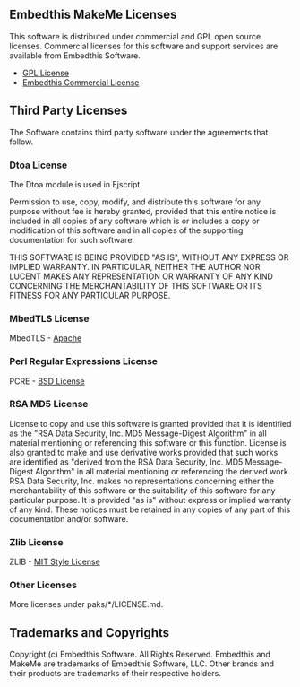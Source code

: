 Embedthis MakeMe Licenses
---

This software is distributed under commercial and GPL open source licenses.
Commercial licenses for this software and support services are available 
from Embedthis Software.

* [GPL License](http://www.gnu.org/licenses/gpl-2.0.html)
* [Embedthis Commercial License](https://embedthis.com/licensing/)

Third Party Licenses
---

The Software contains third party software under the agreements that follow.

### Dtoa License

The Dtoa module is used in Ejscript.

Permission to use, copy, modify, and distribute this software for any purpose 
without fee is hereby granted, provided that this entire notice is included 
in all copies of any software which is or includes a copy or modification of 
this software and in all copies of the supporting documentation for such 
software.

THIS SOFTWARE IS BEING PROVIDED "AS IS", WITHOUT ANY EXPRESS OR IMPLIED 
WARRANTY. IN PARTICULAR, NEITHER THE AUTHOR NOR LUCENT MAKES ANY REPRESENTATION
OR WARRANTY OF ANY KIND CONCERNING THE MERCHANTABILITY OF THIS SOFTWARE OR ITS 
FITNESS FOR ANY PARTICULAR PURPOSE.

### MbedTLS License

MbedTLS - [Apache](http://www.apache.org/licenses/LICENSE-2.0)

### Perl Regular Expressions License

PCRE - [BSD License](http://opensource.org/licenses/BSD-2-Clause)

### RSA MD5 License

License to copy and use this software is granted provided that it is identified 
as the "RSA Data Security, Inc. MD5 Message-Digest Algorithm" in all material 
mentioning or referencing this software or this function. License is also 
granted to make and use derivative works provided that such works are 
identified as "derived from the RSA Data Security, Inc. MD5 Message-Digest 
Algorithm" in all material mentioning or referencing the derived work. RSA Data
Security, Inc. makes no representations concerning either the merchantability 
of this software or the suitability of this software for any particular 
purpose. It is provided "as is" without express or implied warranty of any 
kind. These notices must be retained in any copies of any part of this 
documentation and/or software. 

### Zlib License

ZLIB - [MIT Style License](http://www.zlib.net/zlib_license.html)

### Other Licenses

More licenses under paks/*/LICENSE.md.

Trademarks and Copyrights
---
Copyright (c) Embedthis Software. All Rights Reserved.
Embedthis and MakeMe are trademarks of Embedthis Software, LLC. Other 
brands and their products are trademarks of their respective holders.
